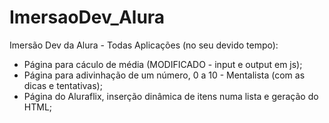 ﻿# ImersaoDev_Alura
 Imersão Dev da Alura - Todas Aplicações (no seu devido tempo):
 - Página para cáculo de média (MODIFICADO - input e output em js);
 - Página para adivinhação de um número, 0 a 10 - Mentalista (com as dicas e tentativas);
 - Página do Aluraflix, inserção dinâmica de itens numa lista e geração do HTML;